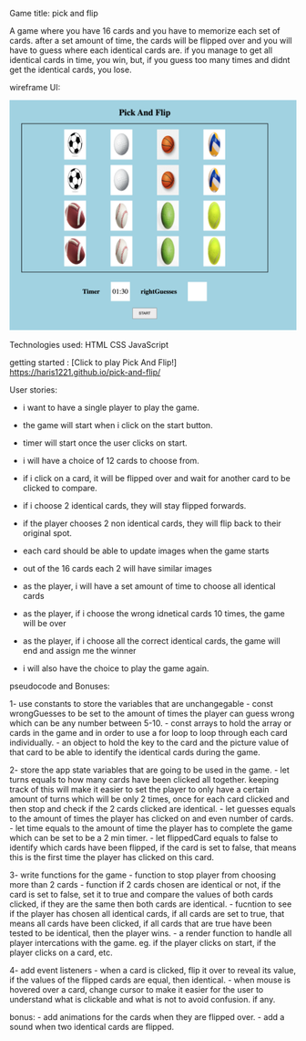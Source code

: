 Game title: pick and flip

A game where you have 16 cards and you have to memorize each set of cards. after a set amount of time, the cards will be flipped over and you will have to guess where each identical cards are. if you manage to get all identical cards in time, you win, but, if you guess too many times and didnt get the identical cards, you lose.


wireframe UI:

![alt text](./wireframe.png) 


Technologies used:
HTML
CSS
JavaScript

getting started :
[Click to play Pick And Flip!]
https://haris1221.github.io/pick-and-flip/

User stories:
- i want to have a single player to play the game.

- the game will start when i click on the start button.

- timer will start once the user clicks on start.

- i will have a choice of 12 cards to choose from.

- if i click on a card, it will be flipped over and wait for another card to be clicked to compare.

- if i choose 2 identical cards, they will stay flipped forwards.

- if the player chooses 2 non identical cards, they will flip back to their original spot.

- each card should be able to update images when the game starts

- out of the 16 cards each 2 will have similar images 

- as the player, i will have a set amount of time to choose all identical cards 

- as the player, if i choose the wrong idnetical cards 10 times, the game will be over 

- as the player, if i choose all the correct identical cards, the game will end and assign me the winner

- i will also have the choice to play the game again.


pseudocode and Bonuses:

1- use constants to store the variables that are unchangegable 
    - const wrongGuesses to be set to the amount of times the player can guess wrong which can be any number between 5-10.
    - const arrays to hold the array or cards in the game and in order to use a for loop to loop through each card individually.
    - an object to hold the key to the card and the picture value of that card to be able to identify the identical cards during the game.

2- store the app state variables that are going to be used in the game.
    - let turns equals to how many cards have been clicked all together. keeping track of this will make it easier to set the player to only have a certain amount of turns which will be only 2 times, once for each card clicked and then stop and check if the 2 cards clicked are identical.
    - let guesses equals to the amount of times the player has clicked on and even number of cards.
    - let time equals to the amount of time the player has to complete the game which can be set to be a 2 min timer.
    - let flippedCard equals to false to identify which cards have been flipped, if the card is set to false, that means this is the first time the player has clicked on this card.


3- write functions for the game 
    - function to stop player from choosing more than 2 cards
    - function if 2 cards chosen are identical or not, if the card is set to false, set it to true and compare the values of both cards clicked, if they are the same then both cards are identical.
    - fucntion to see if the player has chosen all identical cards, if all cards are set to true, that means all cards have been clicked, if all cards that are true have been tested to be identical, then the player wins.
    - a render function to handle all player intercations with the game. eg. if the player clicks on start, if the player clicks on a card, etc.

4- add event listeners 
    - when a card is clicked, flip it over to reveal its value, if the values of the flipped cards are equal, then identical.
    - when mouse is hovered over a card, change cursor to make it easier for the user to understand what is clickable and what is not to avoid confusion. if any.

bonus: 
    - add animations for the cards when they are flipped over.
    - add a sound when two identical cards are flipped.
    
